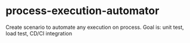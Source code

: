 # process-execution-automator
Create scenario to automate any execution on process. Goal is: unit test, load test, CD/CI integration
